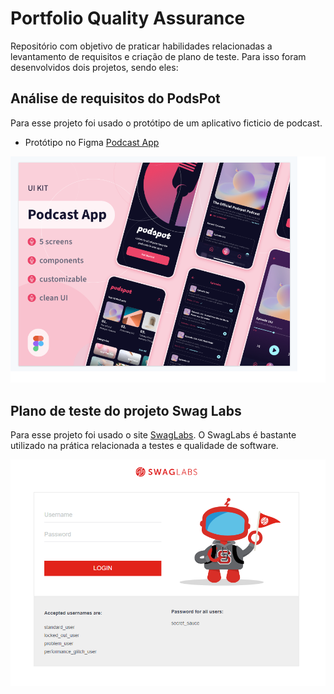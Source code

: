 # Portfolio Quality Assurance

Repositório com objetivo de praticar habilidades relacionadas a levantamento de requisitos e criação de plano de teste. Para isso foram desenvolvidos dois projetos, sendo eles: 

## Análise de requisitos do PodsPot

Para esse projeto foi usado o protótipo de um aplicativo ficticio de podcast.

- Protótipo no Figma [Podcast App](https://www.figma.com/file/l0avfMrJDgQ3o7QBsE1zbA/PodcastAppChallenge?node-id=8%3A5945&t=AjGScm8WQr85i3Xq-1)

![Podcast](imgs/podcast.png)

## Plano de teste do projeto Swag Labs

Para esse projeto foi usado o site [SwagLabs](https://www.saucedemo.com/). O SwagLabs é bastante utilizado na prática relacionada a testes e qualidade de software.

![Login Page](imgs/swag.png)